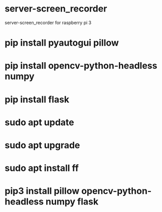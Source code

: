 # server-screen_recorder
 server-screen_recorder for raspberry pi 3
# pip install pyautogui pillow
# pip install opencv-python-headless numpy
# pip install flask
# sudo apt update
# sudo apt upgrade
# sudo apt install ff
# pip3 install pillow opencv-python-headless numpy flask
# 


